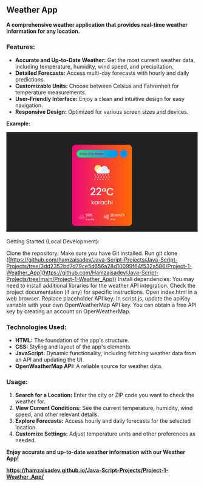 ## **Weather App**

**A comprehensive weather application that provides real-time weather information for any location.**

### **Features:**

- **Accurate and Up-to-Date Weather:** Get the most current weather data, including temperature, humidity, wind speed, and precipitation.
- **Detailed Forecasts:** Access multi-day forecasts with hourly and daily predictions.
- **Customizable Units:** Choose between Celsius and Fahrenheit for temperature measurements.
- **User-Friendly Interface:** Enjoy a clean and intuitive design for easy navigation.
- **Responsive Design:** Optimized for various screen sizes and devices.

**Example:**

![Weather App Screenshot](./images/screenshot.png)

Getting Started (Local Development):

Clone the repository: Make sure you have Git installed. Run git clone ([https://github.com/hamzaisadev/Java-Script-Projects/Java-Script-Projects/tree/3dd2352bd7d79ce5d656a28d10099f64f532a586/Project-1-Weather_App](https://github.com/Hamzaisadev/Java-Script-Projects/tree/main/Project-1-Weather_App)) 
Install dependencies: You may need to install additional libraries for the weather API integration. Check the project documentation (if any) for specific instructions.
Open index.html in a web browser.
Replace placeholder API key: In script.js, update the apiKey variable with your own OpenWeatherMap API key. You can obtain a free API key by creating an account on OpenWeatherMap.

### **Technologies Used:**

- **HTML:** The foundation of the app's structure.
- **CSS:** Styling and layout of the app's elements.
- **JavaScript:** Dynamic functionality, including fetching weather data from an API and updating the UI.
- **OpenWeatherMap API:** A reliable source for weather data.

### **Usage:**

1. **Search for a Location:** Enter the city or ZIP code you want to check the weather for.
2. **View Current Conditions:** See the current temperature, humidity, wind speed, and other relevant details.
3. **Explore Forecasts:** Access hourly and daily forecasts for the selected location.
4. **Customize Settings:** Adjust temperature units and other preferences as needed.

**Enjoy accurate and up-to-date weather information with our Weather App!**

**https://hamzaisadev.github.io/Java-Script-Projects/Project-1-Weather_App/**
